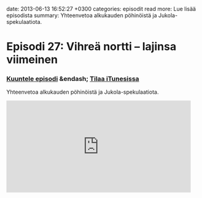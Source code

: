 date: 2013-06-13 16:52:27 +0300
categories: episodit
read more: Lue lis&auml;&auml; episodista
summary: Yhteenvetoa alkukauden p&ouml;hin&ouml;ist&auml; ja Jukola-spekulaatiota.

# Episodi 27: Vihre&auml; nortti &ndash; lajinsa viimeinen

### [Kuuntele episodi](http://traffic.libsyn.com/raskaasti/raskaasti-27_mixdown-new.mp3) &endash; [Tilaa iTunesissa](https://itunes.apple.com/gb/podcast/raskaastis-podcast/id419600230?mt=2)


Yhteenvetoa alkukauden p&ouml;hin&ouml;ist&auml; ja Jukola-spekulaatiota.


<iframe style="border: none" src="http://html5-player.libsyn.com/embed/episode/id/2357299/height/240/width/480/theme/legacy/direction/no/autoplay/no/autonext/no/thumbnail/yes/preload/no/no_addthis/no/" height="240" width="480" scrolling="no"></iframe>